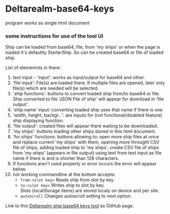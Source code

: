 # Deltarealm-base64-keys

program works as single html document  

### some instructions for use of the tool UI

Ship can be loaded from base64, file, from 'my ships' or when the page is loaded it's defaultly StarterShip. So can be created base64 or file of loaded ship.  

List of elememnts in there:  

1. text input - 'input': works as input/output for base64 and other.  
2. 'file input': File(s) are loaded there. If multiple files are opened, later only file(s) which are needed will be selected.  
3. 'ship functions': buttons to convert loaded ship from/to base64 or file. Ship converted to file 'JSON File of ship' will appear for download in 'file output'.  
4. 'ship.name' input: converting loaded ship uses that name if there is one.  
5. 'width, height, backgr...': are inputs for (not functional/disabled feature) ship displaying function.
6. 'file output': created files will appear there waiting to be downloaded.  
7. 'my ships': buttons loading other ships stored in this html document.  
8. 'for ships' functions: buttons allowing to: open more ship files at once and replace current 'my ships' with them, opening more throught CSV file of ships, adding loaded ship to 'my ships', create CSV file of ships from 'my ships' (appears in file output) using text from text input as file name if there is and is shorter than 128 characters.  
9. If functions aren't used properly or error occurs the error will appear below.  
10. not working commandline at the bottom accepts:  
    - `from:<slot key>` Reads ship from slot by key.  
    - `to:<slot key>` Writes ship to slot by key.  
    Slots (localStorage items) are stored localy on device and per site.  
    - `autoScroll` Changes autoscroll setting to next option.  

Link to this [Deltarealm ship base64 keys tool](https://KaaBEL.github.io/Deltarealm-b64-keys) as GitHub page.  
